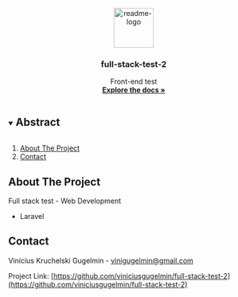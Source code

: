 <p align="center">
  <a href="https://github.com/viniciusgugelmin/full-stack-test-2">
    <img src="info/readme.png" alt="readme-logo" width="80" height="80">
  </a>

  <h3 align="center">full-stack-test-2</h3>

  <p align="center">
    Front-end test
    <br />
    <a href="https://github.com/viniciusgugelmin/full-stack-test-2"><strong>Explore the docs »</strong></a>
    <!--
    <a href="https://github.com/viniciusgugelmin/full-stack-test-2">View Demo</a>
    ·
    -->
  </p>
</p>


<details open="open">
  <summary><h2 style="display: inline-block">Abstract</h2></summary>
  <ol>
    <li>
      <a href="#about-the-project">About The Project</a>
    </li>
    <li><a href="#contact">Contact</a></li>
  </ol>
</details>



## About The Project
Full stack test - Web Development

- Laravel


## Contact

Vinícius Kruchelski Gugelmin - vinigugelmin@gmail.com

Project Link: [https://github.com/viniciusgugelmin/full-stack-test-2](https://github.com/viniciusgugelmin/full-stack-test-2)
